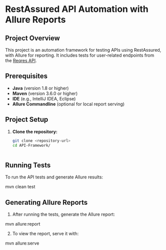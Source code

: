 # RestAssured API Automation with Allure Reports

## Project Overview

This project is an automation framework for testing APIs using RestAssured, with Allure for reporting. It includes tests for user-related endpoints from the [Reqres API](https://reqres.in/).

## Prerequisites

- **Java** (version 1.8 or higher)
- **Maven** (version 3.6.0 or higher)
- **IDE** (e.g., IntelliJ IDEA, Eclipse)
- **Allure Commandline** (optional for local report serving)

## Project Setup

1. **Clone the repository:**
   ```bash
   git clone <repository-url>
   cd API-Framework/



## Running Tests

To run the API tests and generate Allure results:

mvn clean test

## Generating Allure Reports

1. After running the tests, generate the Allure report:

mvn allure:report

2. To view the report, serve it with:

mvn allure:serve